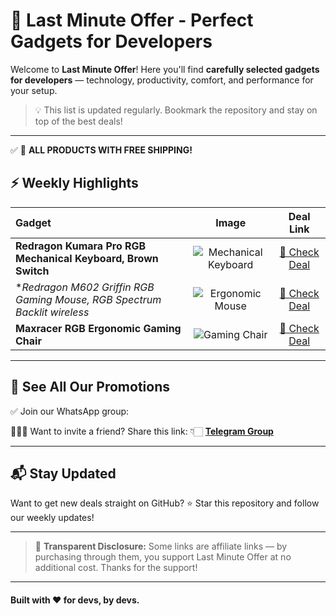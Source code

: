 # 🚀 Last Minute Offer - Perfect Gadgets for Developers

Welcome to **Last Minute Offer**!
Here you'll find **carefully selected gadgets for developers** — technology, productivity, comfort, and performance for your setup.

> 💡 This list is updated regularly. Bookmark the repository and stay on top of the best deals!

---

✅ 🚚 **ALL PRODUCTS WITH FREE SHIPPING!**

## ⚡ Weekly Highlights

| Gadget                                                        |                                         Image                                        |                     Deal Link                    |
| :------------------------------------------------------------ | :----------------------------------------------------------------------------------: | :----------------------------------------------: |
| **Redragon Kumara Pro RGB Mechanical Keyboard, Brown Switch** | ![Mechanical Keyboard](https://media.fripixel.com.br/img/ofertaco-dev/teclado01.jpg) | [🔗 Check Deal](https://shop.ofertaco.top/nvu24) |
| **Redragon M602 Griffin RGB Gaming Mouse, RGB Spectrum Backlit wireless*   |    ![Ergonomic Mouse](https://m.media-amazon.com/images/I/61bl-TLDG1L._AC_SX679_.jpg)    | [🔗 Check Deal](https://amzn.to/3ZCrMHl) |
| **Maxracer RGB Ergonomic Gaming Chair**                       |     ![Gaming Chair](https://media.fripixel.com.br/img/ofertaco-dev/cadeira01.jpg)    | [🔗 Check Deal](https://shop.ofertaco.top/lz9ng) |

---

## 📲 See All Our Promotions

✅ Join our WhatsApp group:

👨‍👩‍👦 Want to invite a friend? Share this link: 👇🏻
**[Telegram Group](https://tm.me/lastminoff)**

---

## 📬 Stay Updated

Want to get new deals straight on GitHub?
⭐ Star this repository and follow our weekly updates!

---

> 📢 **Transparent Disclosure:** Some links are affiliate links — by purchasing through them, you support Last Minute Offer at no additional cost. Thanks for the support!

---

#### Built with ❤️ for devs, by devs.
